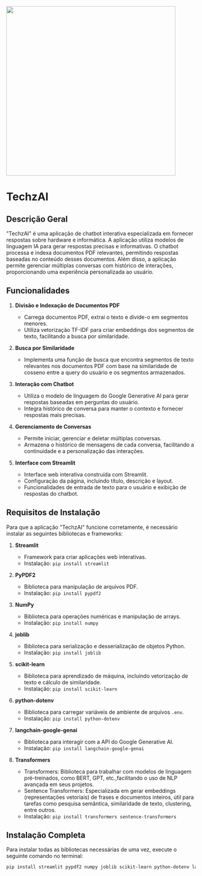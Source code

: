 <img width="450px" src="https://github.com/user-attachments/assets/926cde2e-bd0e-4a5e-9f18-a5866bf45f24">


# TechzAI

## Descrição Geral

"TechzAI" é uma aplicação de chatbot interativa especializada em fornecer respostas sobre hardware e informática. A aplicação utiliza modelos de linguagem IA para gerar respostas precisas e informativas. O chatbot processa e indexa documentos PDF relevantes, permitindo respostas baseadas no conteúdo desses documentos. Além disso, a aplicação permite gerenciar múltiplas conversas com histórico de interações, proporcionando uma experiência personalizada ao usuário.

## Funcionalidades

1. **Divisão e Indexação de Documentos PDF**
   - Carrega documentos PDF, extrai o texto e divide-o em segmentos menores.
   - Utiliza vetorização TF-IDF para criar embeddings dos segmentos de texto, facilitando a busca por similaridade.

2. **Busca por Similaridade**
   - Implementa uma função de busca que encontra segmentos de texto relevantes nos documentos PDF com base na similaridade de cosseno entre a query do usuário e os segmentos armazenados.

3. **Interação com Chatbot**
   - Utiliza o modelo de linguagem do Google Generative AI para gerar respostas baseadas em perguntas do usuário.
   - Integra histórico de conversa para manter o contexto e fornecer respostas mais precisas.

4. **Gerenciamento de Conversas**
   - Permite iniciar, gerenciar e deletar múltiplas conversas.
   - Armazena o histórico de mensagens de cada conversa, facilitando a continuidade e a personalização das interações.

5. **Interface com Streamlit**
   - Interface web interativa construída com Streamlit.
   - Configuração da página, incluindo título, descrição e layout.
   - Funcionalidades de entrada de texto para o usuário e exibição de respostas do chatbot.

## Requisitos de Instalação

Para que a aplicação "TechzAI" funcione corretamente, é necessário instalar as seguintes bibliotecas e frameworks:

1. **Streamlit**
   - Framework para criar aplicações web interativas.
   - Instalação: `pip install streamlit`

2. **PyPDF2**
   - Biblioteca para manipulação de arquivos PDF.
   - Instalação: `pip install pypdf2`

3. **NumPy**
   - Biblioteca para operações numéricas e manipulação de arrays.
   - Instalação: `pip install numpy`

4. **joblib**
   - Biblioteca para serialização e desserialização de objetos Python.
   - Instalação: `pip install joblib`

5. **scikit-learn**
   - Biblioteca para aprendizado de máquina, incluindo vetorização de texto e cálculo de similaridade.
   - Instalação: `pip install scikit-learn`

6. **python-dotenv**
   - Biblioteca para carregar variáveis de ambiente de arquivos `.env`.
   - Instalação: `pip install python-dotenv`

7. **langchain-google-genai**
   - Biblioteca para interagir com a API do Google Generative AI.
   - Instalação: `pip install langchain-google-genai`

7. **Transformers**
   - Transformers: Biblioteca para trabalhar com modelos de linguagem pré-treinados, como BERT, GPT, etc.,facilitando o uso de NLP avançada em seus projetos.
   - Sentence Transformers: Especializada em gerar embeddings (representações vetoriais) de frases e documentos inteiros, útil para tarefas como pesquisa semântica, 
     similaridade de texto, clustering, entre outros.
   - Instalação: `pip install transformers sentence-transformers` 

## Instalação Completa

Para instalar todas as bibliotecas necessárias de uma vez, execute o seguinte comando no terminal:

```bash
pip install streamlit pypdf2 numpy joblib scikit-learn python-dotenv langchain-google-genai transformers sentence-transformers